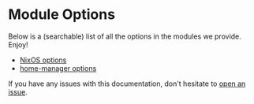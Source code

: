 # Module Options

Below is a (searchable) list of all the options in the modules we provide. Enjoy!

- [NixOS options](nixos-options.md)
- [home-manager options](home-manager-options.md)

If you have any issues with this documentation, don't hesitate to [open an issue](https://github.com/catppuccin/nix/issues/new).
